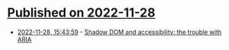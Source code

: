 # [Published on 2022-11-28](index.md)

* [2022-11-28, 15:43:59](https://lobste.rs/s/emshf8/shadow_dom_accessibility_trouble_with) - [Shadow DOM and accessibility: the trouble with ARIA](https://nolanlawson.com/2022/11/28/shadow-dom-and-accessibility-the-trouble-with-aria/)
